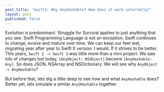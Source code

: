 ```yaml
---
post_title: 'Swift3: Why AnyHashable? How does it work internally?'
layout: post
published: false
---
```

Evolution is predominant. Struggle for Survival applies to just anything that you see. Swift Programming Language is not an exception. Swift continues to change, evolve and mature over time. We can keep our feet wet, migrating year after year to Swift X version. I would. If it strives to be better. This years, `Swift 2 -> Swift 3` was little more than a mini project. We saw lots of changes but today, `[AnyObject: NSObject]` became `[AnyHashable: Any]`. So does JSON, NSArray and NSDictionary. We will see why `AnyObject -> AnyHashable`?

But before that, lets dig a little deep to see how and what `AnyHashable` does? Better yet, lets simulate a similar `Any2Hashable` together. 
 
